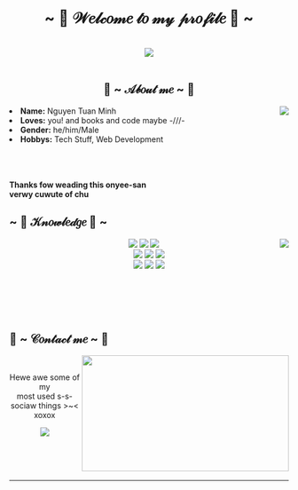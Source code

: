 <body>
<h1 align="center">~ 💖 𝒲𝑒𝓁𝒸𝑜𝓂𝑒 𝓉𝑜 𝓂𝓎 𝓅𝓇𝑜𝒻𝒾𝓁𝑒 💖 ~</h1>
<br>
<div align="center">
<img src="https://i.imgur.com/jx17oHT.gif">
</div>
<br>
<div>
<h2 align="center"> 🦊 ~ 𝒜𝒷𝑜𝓊𝓉 𝓂𝑒 ~ 🦊 </h2>
<img src="https://64.media.tumblr.com/e1f1c97123ae217eb731500e502e0083/tumblr_n9dxcikmIU1qc9zfzo7_r1_250.gif" align="right">
<li>
<b>Name:</b> Nguyen Tuan Minh</li>
<li>
<b>Loves:</b> you! and books and code maybe -///-
</li>
<li>
<b>Gender:</b> he/him/Male
</li>
<li>
<b>Hobbys:</b> Tech Stuff, Web Development
</li>
<!-- <li> -->
<!-- <b>Working @:</b> Intave Anticheat | snens.team -->
<!-- </li> -->
<br>
<br>
<br>
<p><b>     Thanks fow weading this onyee-san<br>
                  verwy cuwute of chu</b></p>
</div>
<div>
<h2 align="left">            ~ 📇 𝒦𝓃𝑜𝓌𝓁𝑒𝒹𝑔𝑒 📇 ~</h2>
<p>
<img src="https://i.pinimg.com/originals/8d/4b/77/8d4b77c44b7a68c0fd609411e2c0ec3c.gif" align="right">
</div>
<div>
<p align="center"><img src="https://img.shields.io/badge/HTML5-E34F26?style=for-the-badge&logo=html5&logoColor=white"/> <img src="https://img.shields.io/badge/CSS3-1572B6?style=for-the-badge&logo=css3&logoColor=white"/> <img src="https://img.shields.io/badge/JavaScript-F7DF1E?style=for-the-badge&logo=javascript&logoColor=black"/><br>
 <img src="https://img.shields.io/badge/React-20232A?style=for-the-badge&logo=react&logoColor=61DAFB"/> <img src="https://img.shields.io/badge/TypeScript-007ACC?style=for-the-badge&logo=typescript&logoColor=white"/> <img src="https://img.shields.io/badge/GraphQl-E10098?style=for-the-badge&logo=graphql&logoColor=white"/> <br><img src="https://img.shields.io/badge/Node.js-339933?style=for-the-badge&logo=nodedotjs&logoColor=white"/> <img src="https://img.shields.io/badge/PostgreSQL-316192?style=for-the-badge&logo=postgresql&logoColor=white"/> <img src="https://img.shields.io/badge/Git-F05032?style=for-the-badge&logo=git&logoColor=white"/> <br><br>
</p>
<br>
 <br>
 <br>
<h2>           📝 ~ 𝒞𝑜𝓃𝓉𝒶𝒸𝓉 𝓂𝑒 ~ 📝</h2>
<img src="https://i.imgur.com/KXx0cCx.gif" align="right" width="373.5px" height="208.5px">
<br>
<p align="center">Hewe awe some of my <br>
most used s-s-sociaw things >~< xoxox</p>
<p align="center"><a href="https://twitter.com/dor3mon04" target="_blank"><img src="https://img.shields.io/badge/Nguyen%20Tuan%20Minh%20-%231DA1F2.svg?&style=for-the-badge&logo=Twitter&logoColor=white"/></a></p>
</div>
<br>
<br>
<br>
<hr>
</div>
</div>
</body>

